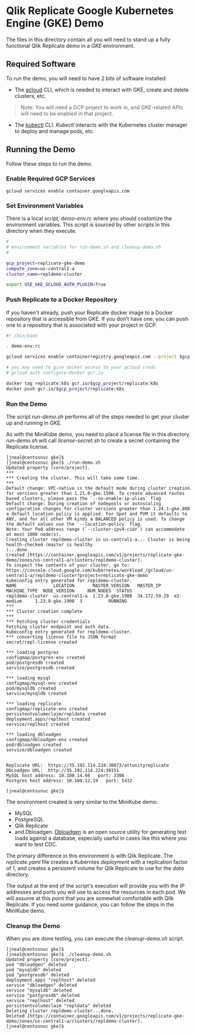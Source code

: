 # Qlik Replicate Google Kubernetes Engine (GKE) Demo

The files in this directory contain all you will need to stand up a fully functional
Qlik Replicate demo in a *GKE* environment.

## Required Software

To run the demo, you will need to have 2 bits of software installed:

* The [gcloud](https://cloud.google.com/sdk/docs/install) CLI, which is needed to
interact with GKE, create and delete clusters, etc. 
> Note: You will need a GCP project to work in, and GKE-related APIs will need to be enabled
> in that project.
* The [kubectl](https://kubernetes.io/docs/reference/kubectl/kubectl/) 
CLI. *Kubectl* interacts with the Kubernetes cluster manager to deploy and manage pods, etc.

## Running the Demo

Follow these steps to run the demo.

### Enable Required GCP Services

```
gcloud services enable container.googleapis.com
```

### Set Environment Variables 

There is a local script, *demo-env.rc* where you should costomize the 
environment variables. This script is sourced by other scripts in
this directory when they execute.

```bash
#
# environment variables for run-demo.sh and cleanup-demo.sh
#

gcp_project=replicate-gke-demo
compute_zone=us-central1-a
cluster_name=repldemo-cluster

export USE_GKE_GCLOUD_AUTH_PLUGIN=True

```

### Push Replicate to a Docker Repository

If you haven't already, push your Replicate docker image to a Docker
repository that is accessible from GKE. If you don't have one, you can 
push one to a repository that is associated with your project in GCP.


```bash
#! /bin/bash

. demo-env.rc

gcloud services enable containerregistry.googleapis.com --project $gcp_project

# you may need to give docker access to your gcloud creds
# gcloud auth configure-docker gcr.io

docker tag replicate:k8s gcr.io/$gcp_project/replicate:k8s
docker push gcr.io/$gcp_project/replicate:k8s

```

### Run the Demo

The script *run-demo.sh* performs all of the steps needed to get your
cluster up and running in GKE. 

As with the MiniKube demo, you need to place a license file in this directory.
*run-demo.sh* will call *license-secret.sh* to create a secret containing the
Replicate license.

```text
[jneal@centosnuc gke]$ 
[jneal@centosnuc gke]$ ./run-demo.sh 
Updated property [core/project].
***
*** Creating the cluster. This will take some time.
***
Default change: VPC-native is the default mode during cluster creation for versions greater than 1.21.0-gke.1500. To create advanced routes based clusters, please pass the `--no-enable-ip-alias` flag
Default change: During creation of nodepools or autoscaling configuration changes for cluster versions greater than 1.24.1-gke.800 a default location policy is applied. For Spot and PVM it defaults to ANY, and for all other VM kinds a BALANCED policy is used. To change the default values use the `--location-policy` flag.
Note: Your Pod address range (`--cluster-ipv4-cidr`) can accommodate at most 1008 node(s).
Creating cluster repldemo-cluster in us-central1-a... Cluster is being health-checked (master is healthy
)...done.                                                                                               
Created [https://container.googleapis.com/v1/projects/replicate-gke-demo/zones/us-central1-a/clusters/repldemo-cluster].
To inspect the contents of your cluster, go to: https://console.cloud.google.com/kubernetes/workload_/gcloud/us-central1-a/repldemo-cluster?project=replicate-gke-demo
kubeconfig entry generated for repldemo-cluster.
NAME              LOCATION       MASTER_VERSION   MASTER_IP     MACHINE_TYPE  NODE_VERSION     NUM_NODES  STATUS
repldemo-cluster  us-central1-a  1.23.8-gke.1900  34.172.59.29  e2-medium     1.23.8-gke.1900  3          RUNNING
***
*** Cluster creation complete
***
*** Fetching cluster credentials
Fetching cluster endpoint and auth data.
kubeconfig entry generated for repldemo-cluster.
*** converting license file to JSON format
secret/repl-license created

*** loading postgres
configmap/postgres-env created
pod/postgresdb created
service/postgresdb created

*** loading mysql
configmap/mysql-env created
pod/mysqldb created
service/mysqldb created

*** loading replicate
configmap/replicate-env created
persistentvolumeclaim/repldata created
deployment.apps/replhost created
service/replhost created

*** loading dbloadgen
configmap/dbloadgen-env created
pod/dbloadgen created
service/dbloadgen created


Replicate URL:  https://35.192.114.224:30873/attunityreplicate
DbLoadgen URL:  http://35.192.114.224:30151
MySQL host address: 10.100.14.66   port: 3306
Postgres host address: 10.100.12.19   port: 5432

[jneal@centosnuc gke]$ 

```

The environment created is very similar to the MiniKube demo:

* MySQL
* PostgreSQL
* Qlik Replicate
* and Dbloadgen. [Dbloadgen](https://github.com/Qlik-PE/DbLoadgen) is an 
open source utility for generating test loads against 
a database, especially useful in cases like this where you want to test CDC. 

The primary difference in this environment is with Qlik Replicate. 
The *replicate.yaml* file creates a Kuberntes *deployment* with
a replication factor of 1, and creates 
a persistent volume for Qlik Replicate to use for the *data* directory.

The output at the end of the script's execution will provide you with the
IP addresses and ports you will use to access the resources in each pod.
We will assume at this point that you are somewhat comfortable with
Qlik Replicate. If you need some guidance, you can follow the steps in 
the MiniKube demo.

### Cleanup the Demo

When you are done testing, you can execute the *cleanup-demo.sh* script.

```text
[jneal@centosnuc gke]$ 
[jneal@centosnuc gke]$ ./cleanup-demo.sh 
Updated property [core/project].
pod "dbloadgen" deleted
pod "mysqldb" deleted
pod "postgresdb" deleted
deployment.apps "replhost" deleted
service "dbloadgen" deleted
service "mysqldb" deleted
service "postgresdb" deleted
service "replhost" deleted
persistentvolumeclaim "repldata" deleted
Deleting cluster repldemo-cluster...done.                                                               
Deleted [https://container.googleapis.com/v1/projects/replicate-gke-demo/zones/us-central1-a/clusters/repldemo-cluster].
[jneal@centosnuc gke]$ 

```

